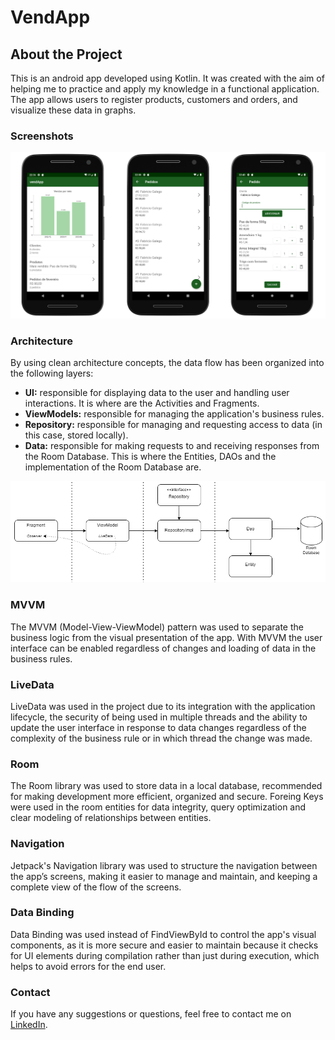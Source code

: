 # VendApp

## About the Project 
This is an android app developed using Kotlin.
It was created with the aim of helping me to practice and apply my knowledge in a functional application.
The app allows users to register products, customers and orders, and visualize these data in graphs.

### Screenshots
![screenshots](resources/screenshots.png)

### Architecture
By using clean architecture concepts, the data flow has been organized into the following layers:
- **UI:** responsible for displaying data to the user and handling user interactions. It is where are the Activities and Fragments.
- **ViewModels:** responsible for managing the application's business rules.
- **Repository:** responsible for managing and requesting access to data (in this case, stored locally).
- **Data:** responsible for making requests to and receiving responses from the Room Database. This is where the Entities, DAOs and the implementation of the Room Database are.

![layers diagram](resources/layersDiagram.png)

### MVVM
The MVVM (Model-View-ViewModel) pattern was used to separate the business logic from the visual presentation of the app. With MVVM the user interface can be enabled regardless of changes and loading of data in the business rules.
 
### LiveData
LiveData was used in the project due to its integration with the application lifecycle, the security of being used in multiple threads and the ability to update the user interface in response to data changes regardless of the complexity of the business rule or in which thread the change was made.
  
### Room
The Room library was used to store data in a local database, recommended for making development more efficient, organized and secure.
Foreing Keys were used in the room entities for data integrity, query optimization and clear modeling of relationships between entities.
 
### Navigation 
Jetpack's Navigation library was used to structure the navigation between the app’s screens, making it easier to manage and maintain, and keeping a complete view of the flow of the screens.
 
### Data Binding
 Data Binding was used instead of FindViewById to control the app's visual components, as it is more secure and easier to maintain because it checks for UI elements during compilation rather than just during execution, which helps to avoid errors for the end user.

### Contact
If you have any suggestions or questions, feel free to contact me on [LinkedIn].

 [LinkedIn]: <https://www.linkedin.com/in/fabricio-schmidt-galego-41938651>
